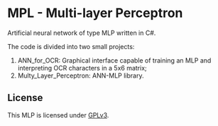 # MPL - Multi-layer Perceptron

Artificial neural network of type MLP written in C#.

The code is divided into two small projects:

1. ANN_for_OCR: Graphical interface capable of training an MLP and interpreting OCR characters in a 5x6 matrix;
2. Multy_Layer_Perceptron: ANN-MLP library.

## License
This MLP is licensed under [GPLv3](https://raw.githubusercontent.com/glaubercini/mlp/master/LICENSE).
